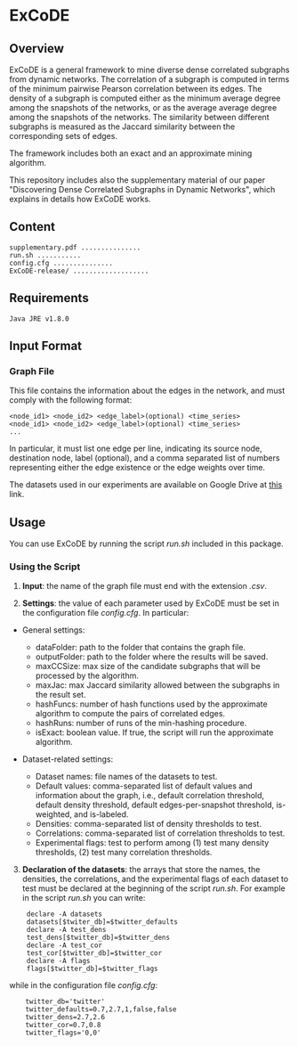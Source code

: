 # ExCoDE


## Overview

ExCoDE is a general framework to mine diverse dense correlated subgraphs from dynamic networks. The correlation of a subgraph is computed in terms of the minimum pairwise Pearson correlation between its edges. The density of a subgraph is computed either as the minimum average degree among the snapshots of the networks, or as the average average degree among the snapshots of the networks. The similarity between different subgraphs is measured as the Jaccard similarity between the corresponding sets of edges.

The framework includes both an exact and an approximate mining algorithm. 

This repository includes also the supplementary material of our paper "Discovering Dense Correlated Subgraphs in Dynamic Networks", which explains in details how ExCoDE works. 

## Content
	supplementary.pdf ...............
	run.sh ...........
	config.cfg ...............
	ExCoDE-release/ ...................

## Requirements
	Java JRE v1.8.0

## Input Format

### Graph File
This file contains the information about the edges in the network, and must comply with the following format:

	<node_id1> <node_id2> <edge_label>(optional) <time_series>
	<node_id1> <node_id2> <edge_label>(optional) <time_series>
	...

In particular, it must list one edge per line, indicating its source node, destination node, label (optional), and a comma separated list of numbers representing either the edge existence or the edge weights over time. 

The datasets used in our experiments are available on Google Drive at 
[this](https://drive.google.com/open?id=1HeueR-JOImhC2TGZ5wwKWvvjk5fS9N-X) link.

## Usage
You can use ExCoDE by running the script *run.sh* included in this package.

### Using the Script

1. **Input**: the name of the graph file must end with the extension *.csv*.

2. **Settings**: the value of each parameter used by ExCoDE must be set in the configuration file *config.cfg*. In particular:
 * General settings:
    * dataFolder: path to the folder that contains the graph file.
    * outputFolder: path to the folder where the results will be saved.
    * maxCCSize: max size of the candidate subgraphs that will be processed by the algorithm.
    * maxJac: max Jaccard similarity allowed between the subgraphs in the result set.
    * hashFuncs: number of hash functions used by the approximate algorithm to compute the pairs of correlated edges.
    * hashRuns: number of runs of the min-hashing procedure.
    * isExact: boolean value. If true, the script will run the approximate algorithm.

 * Dataset-related settings:
    * Dataset names: file names of the datasets to test.
    * Default values: comma-separated list of default values and information about the graph, i.e., default correlation threshold, default density threshold, default edges-per-snapshot threshold, is-weighted, and is-labeled.
    * Densities: comma-separated list of density thresholds to test.
    * Correlations: comma-separated list of correlation thresholds to test.
    * Experimental flags: test to perform among (1) test many density thresholds, (2) test many correlation thresholds.
    
3. **Declaration of the datasets**: the arrays that store the names, the densities, the correlations, and the experimental flags of each dataset to test must be declared at the beginning of the script *run.sh*. For example in the script *run.sh* you can write:
        
        declare -A datasets
        datasets[$twiter_db]=$twitter_defaults
        declare -A test_dens
        test_dens[$twitter_db]=$twitter_dens
        declare -A test_cor
        test_cor[$twitter_db]=$twitter_cor
        declare -A flags
        flags[$twitter_db]=$twitter_flags

  while in the configuration file *config.cfg*:

        twitter_db='twitter'
        twitter_defaults=0.7,2.7,1,false,false
        twitter_dens=2.7,2.6
        twitter_cor=0.7,0.8
        twitter_flags='0,0'
